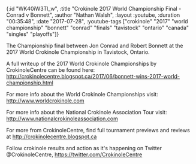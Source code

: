 {:id "WK40iW3Tl_w",
 :title "Crokinole 2017 World Championship Final - Conrad v Bonnett",
 :author "Nathan Walsh",
 :layout :youtube,
 :duration "00:35:48",
 :date "2017-07-28",
 :youtube-tags
 ["crokinole"
  "2017"
  "world championship"
  "bonnett"
  "conrad"
  "finals"
  "tavistock"
  "ontario"
  "canada"
  "singles"
  "playoffs"]}


The Championship final between Jon Conrad and Robert Bonnett at the 2017 World Crokinole Championship in Tavistock, Ontario.

A full writeup of the 2017 World Crokinole Championships by CrokinoleCentre can be found here: http://crokinolecentre.blogspot.ca/2017/06/bonnett-wins-2017-world-championship.html

For more info about the World Crokinole Championships visit: http://www.worldcrokinole.com

For more info about the National Crokinole Association Tour visit: http://www.nationalcrokinoleassociation.com

For more from CrokinoleCentre, find full tournament previews and reviews at http://crokinolecentre.blogspot.ca

Follow crokinole results and action as it's happening on Twitter @CrokinoleCentre, https://twitter.com/CrokinoleCentre
